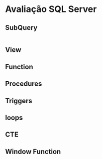 # <h1>Avaliação SQL Server</h1>

<div> 
<h2>SubQuery</h2>

<img scr="https://github.com/pe-odake/Prova-SQL/blob/main/img/Code-View.png" width= 512px/>
<img scr="https://github.com/pe-odake/Prova-SQL/blob/main/img/Code-View.png" width= 512px/>

</div>

<div> 
<h2>View</h2>

</div>


<div> 
<h2>Function</h2>

</div>


<div> 
<h2>Procedures</h2>

</div>


<div> 
<h2>Triggers</h2>

</div>


<div> 
<h2>loops</h2>

</div>


<div> 
<h2>CTE</h2>

</div>


<div> 
<h2>Window Function</h2>

</div>



